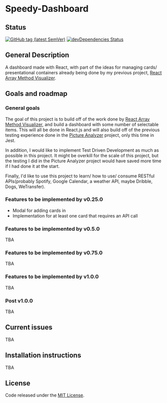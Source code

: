 # Speedy-Dashboard

## Status

[![GitHub tag (latest SemVer)](https://img.shields.io/github/tag/wilsonj806/speedy-dashboard.svg)](https://github.com/wilsonj806/speedy-dashboard)
[![devDependencies Status](https://david-dm.org/wilsonj806/speedy-dashboard/dev-status.svg)]()

## General Description

A dashboard made with React, with part of the ideas for managing cards/ presentational containers already being done by my previous project, [React Array Method Visualizer](https://github.com/wilsonj806/react-array-method-visualizer).

## Goals and roadmap

### General goals

The goal of this project is to build off of the work done by [React Array Method Visualizer](https://github.com/wilsonj806/react-array-method-visualizer), and build a dashboard with some number of selectable items. This will all be done in React.js and will also build off of the previous testing experience done in the [Picture Analyzer](https://github.com/wilsonj806/speedy-dashboard) project, only this time in Jest.

In addition, I would like to implement Test Driven Development as much as possible in this project. It might be overkill for the scale of this project, but the testing I did in the Picture Analyzer project would have saved more time if I had done it at the start.

Finally, I'd like to use this project to learn/ how to use/ consume RESTful APIs(probably Spotify, Google Calendar, a weather API, maybe Dribble, Dogs, WeTransfer).

### Features to be implemented by v0.25.0
- Modal for adding cards in
- Implementation for at least one card that requires an API call

### Features to be implemented by v0.5.0

TBA

### Features to be implemented by v0.75.0

TBA

### Features to be implemented by v1.0.0

TBA

### Post v1.0.0

TBA

## Current issues

TBA

## Installation instructions

TBA

## License

Code released under the [MIT License](LICENSE).